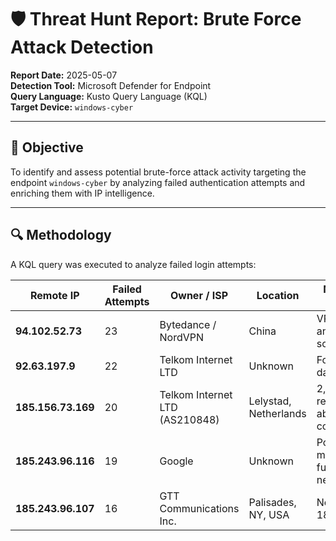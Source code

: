 # 🛡️ Threat Hunt Report: Brute Force Attack Detection

**Report Date:** 2025-05-07  
**Detection Tool:** Microsoft Defender for Endpoint  
**Query Language:** Kusto Query Language (KQL)  
**Target Device:** `windows-cyber`

---

## 🎯 Objective

To identify and assess potential brute-force attack activity targeting the endpoint `windows-cyber` by analyzing failed authentication attempts and enriching them with IP intelligence.

---

## 🔍 Methodology

A KQL query was executed to analyze failed login attempts:




| Remote IP          | Failed Attempts | Owner / ISP                    | Location              | Notes / Abuse Reports                         |
| ------------------ | --------------- | ------------------------------ | --------------------- | --------------------------------------------- |
| **94.102.52.73**   | 23              | Bytedance / NordVPN            | China                 | VPN usage, anonymized source                  |
| **92.63.197.9**    | 22              | Telkom Internet LTD            | Unknown               | Found in abuse database                       |
| **185.156.73.169** | 20              | Telkom Internet LTD (AS210848) | Lelystad, Netherlands | 2,412 abuse reports, 60% abuse confidence     |
| **185.243.96.116** | 19              | Google                         | Unknown               | Possibly misattributed, further review needed |
| **185.243.96.107** | 16              | GTT Communications Inc.        | Palisades, NY, USA    | Netblock: 185.243.96.0/22                     |

